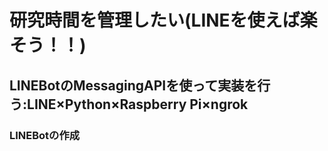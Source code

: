 # 研究時間を管理したい(LINEを使えば楽そう！！)

## LINEBotのMessagingAPIを使って実装を行う:LINE×Python×Raspberry Pi×ngrok
### LINEBotの作成

